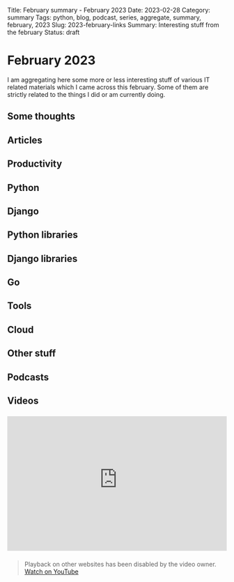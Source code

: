 Title: February summary - February 2023
Date: 2023-02-28
Category: summary
Tags: python, blog, podcast, series, aggregate, summary, february, 2023
Slug: 2023-february-links
Summary: Interesting stuff from the february
Status: draft

# February 2023

I am aggregating here some more or less interesting stuff of various IT related materials which I came across this february.
Some of them are strictly related to the things I did or am currently doing.

## Some thoughts

## Articles

## Productivity

## Python

## Django

## Python libraries

## Django libraries

## Go

## Tools

## Cloud

## Other stuff

## Podcasts

## Videos

### [](https://www.youtube.com/watch?v=VIDEO_ID)

<div class="videoWrapper" style="height:0; padding-bottom:56.25%; padding-top:25px; position:relative" height="0">
    <iframe style="position:absolute; top:0; width:100%" height="100%" width="100%" src="https://www.youtube-nocookie.com/embed/VIDEO_ID" frameborder="0" allow="accelerometer; autoplay; encrypted-media; gyroscope; picture-in-picture" allowfullscreen></iframe>
</div>

### [](https://www.youtube.com/watch?v=VIDEO_ID)

> Playback on other websites has been disabled by the video owner. [Watch on YouTube](https://www.youtube.com/watch?v=VIDEO_ID)
